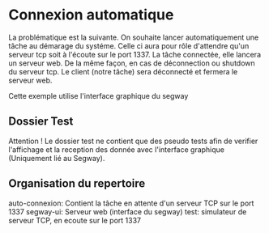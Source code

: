 # Connexion automatique

La problématique est la suivante. On souhaite lancer automatiquement une tâche au démarage du systéme. Celle ci aura pour rôle d'attendre qu'un serveur tcp soit à l'écoute sur le port 1337. La tâche connectée, elle lancera un serveur web.
De la même façon, en cas de déconnection ou shutdown du serveur tcp.
Le client (notre tâche) sera déconnecté et fermera le serveur web.

Cette exemple utilise l'interface graphique du segway

## Dossier Test

Attention  ! Le dossier test ne contient que des pseudo tests afin de verifier l'affichage et la reception des donnée avec l'interface graphique (Uniquement lié au Segway).

## Organisation du repertoire

auto-connexion: Contient la tâche en attente d'un serveur TCP sur le port 1337
segway-ui: Serveur web (interface du segway)
test: simulateur de serveur TCP, en ecoute sur le port 1337

